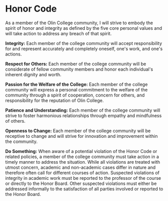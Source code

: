 # Honor Code

As a member of the Olin College community, I will strive to embody the spirit of honor and integrity as defined by the five core personal values and will take action to address any breach of that spirit.

**Integrity:** Each member of the college community will accept responsibility for and represent accurately and completely oneself, one's work, and one's actions.

**Respect for Others:** Each member of the college community will be considerate of fellow community members and honor each individual's inherent dignity and worth.

**Passion for the Welfare of the College:** Each member of the college community will express a personal commitment to the welfare of the community through a spirit of cooperation, concern for others, and responsibility for the reputation of Olin College.

**Patience and Understanding:** Each member of the college community will strive to foster harmonious relationships through empathy and mindfulness of others.

**Openness to Change:** Each member of the college community will be receptive to change and will strive for innovation and improvement within the community.

**Do Something:** When aware of a potential violation of the Honor Code or related policies, a member of the college community must take action in a timely manner to address the situation. While all violations are treated with utmost concern, academic and non-academic cases differ in nature and therefore often call for different courses of action. Suspected violations of integrity in academic work must be reported to the professor of the course or directly to the Honor Board. Other suspected violations must either be addressed informally to the satisfaction of all parties involved or reported to the Honor Board.